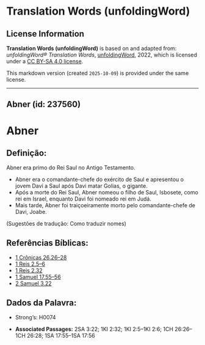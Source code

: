 # Translation Words (unfoldingWord)

## License Information

**Translation Words (unfoldingWord)** is based on and adapted from: _unfoldingWord® Translation Words_, [unfoldingWord](https://unfoldingword.org/utw), 2022, which is licensed under a [CC BY-SA 4.0 license](https://creativecommons.org/licenses/by-sa/4.0/legalcode.en).

This markdown version (created `2025-10-09`) is provided under the same license.



--------------------------------

## Abner (id: 237560)

Abner
=====

Definição:
----------

Abner era primo do Rei Saul no Antigo Testamento.

* Abner era o comandante\-chefe do exército de Saul e apresentou o jovem Davi a Saul após Davi matar Golias, o gigante.
* Após a morte do Rei Saul, Abner nomeou o filho de Saul, Isbosete, como rei em Israel, enquanto Davi foi nomeado rei em Judá.
* Mais tarde, Abner foi traiçoeiramente morto pelo comandante\-chefe de Davi, Joabe.

(Sugestões de tradução: Como traduzir nomes)

Referências Bíblicas:
---------------------

* [1 Crônicas 26\.26–28](https://ref.ly/1Chr26:26-1Chr26:28)
* [1 Reis 2\.5–6](https://ref.ly/1Kgs2:5-1Kgs2:6)
* [1 Reis 2\.32](https://ref.ly/1Kgs2:32)
* [1 Samuel 17\.55–56](https://ref.ly/1Sam17:55-1Sam17:56)
* [2 Samuel 3\.22](https://ref.ly/2Sam3:22)

Dados da Palavra:
-----------------

* Strong’s: H0074

* **Associated Passages:** 2SA 3:22; 1KI 2:32; 1KI 2:5–1KI 2:6; 1CH 26:26–1CH 26:28; 1SA 17:55–1SA 17:56

